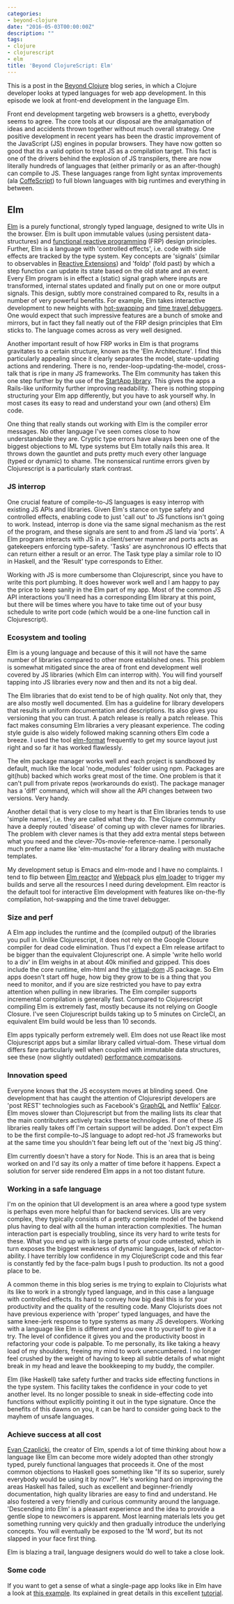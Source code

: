 ```yaml
---
categories:
- beyond-clojure
date: "2016-05-03T00:00:00Z"
description: ""
tags:
- clojure
- clojurescript
- elm
title: 'Beyond ClojureScript: Elm'
---
```


This is a post in the [Beyond Clojure](/categories/beyond-clojure/) blog series, in which a Clojure developer looks at typed languages for web app development. In this episode we look at front-end development in the language Elm.

Front end development targeting web browsers is a ghetto, everybody seems to agree. The core tools at our disposal are the amalgamation of ideas and accidents thrown together without much overall strategy. One positive development in recent years has been the drastic improvement of the JavaScript (JS) engines in popular browsers. They have now gotten so good that its a valid option to treat JS as a compilation target. This fact is one of the drivers behind the explosion of JS transpilers, there are now literally hundreds of languages that (either primarily or as an after-though) can compile to JS. These languages range from light syntax improvements (ala [CoffeScript](http://coffeescript.org/)) to full blown languages with big runtimes and everything in between.

<!--more-->

## Elm

[Elm](http://elm-lang.org/) is a purely functional, strongly typed language, designed to write UIs in the browser. Elm is built upon immutable values (using persistent data-structures) and [functional reactive programming](https://en.wikipedia.org/wiki/Functional_reactive_programming) (FRP) design principles. Further, Elm is a language with 'controlled effects', i.e. code with side effects are tracked by the type system. Key concepts are 'signals' (similar to observables in [Reactive Extensions](http://reactivex.io/)) and 'foldp' (fold past) by which a step function can update its state based on the old state and an event. Every Elm program is in effect a (static) signal graph where inputs are transformed, internal states updated and finally put on one or more output signals. This design, subtly more constrained compared to Rx, results in a number of very powerful benefits. For example, Elm takes interactive development to new heights with [hot-swapping](http://elm-lang.org/blog/interactive-programming) and [time travel debuggers](http://debug.elm-lang.org/). One would expect that such impressive features are a bunch of smoke and mirrors, but in fact they fall neatly out of the FRP design principles that Elm sticks to. The language comes across as very well designed.

Another important result of how FRP works in Elm is that programs gravitates to a certain structure, known as the 'Elm Architecture'. I find this particularly appealing since it clearly separates the model, state-updating actions and rendering. There is no, render-loop-updating-the-model, cross-talk that is ripe in many JS frameworks. The Elm community has taken this one step further by the use of the [StartApp library](http://package.elm-lang.org/packages/evancz/start-app/2.0.2/). This gives the apps a Rails-like uniformity further improving readability. There is nothing stopping structuring your Elm app differently, but you have to ask yourself why. In most cases its easy to read and understand your own (and others) Elm code.

One thing that really stands out working with Elm is the compiler error messages. No other language I've seen comes close to how understandable they are. Cryptic type errors have always been one of the biggest objections to ML type systems but Elm totally nails this area. It throws down the gauntlet and puts pretty much every other language (typed or dynamic) to shame. The nonsensical runtime errors given by Clojurescript is a particularly stark contrast.

### JS interrop

One crucial feature of compile-to-JS languages is easy interrop with existing JS APIs and libraries. Given Elm's stance on type safety and controlled effects, enabling code to just 'call out' to JS functions isn't going to work. Instead, interrop is done via the same signal mechanism as the rest of the program, and these signals are sent to and from JS land via 'ports'. A Elm program interacts with JS in a client/server manner and ports acts as gatekeepers enforcing type-safety. 'Tasks' are asynchronous IO effects that can return either a result or an error. The Task type play a similar role to IO in Haskell, and the 'Result' type corresponds to Either.

Working with JS is more cumbersome than Clojurescript, since you have to write this port plumbing. It does however work well and I am happy to pay the price to keep sanity in the Elm part of my app. Most of the common JS API interactions you'll need has a corresponding Elm library at this point, but there will be times where you have to take time out of your busy schedule to write port code (which would be a one-line function call in Clojurescript).

### Ecosystem and tooling

Elm is a young language and because of this it will not have the same number of libraries compared to other more established ones. This problem is somewhat mitigated since the area of front end development well covered by JS libraries (which Elm can interrop with). You will find yourself tapping into JS libraries every now and then and its not a big deal.

The Elm libraries that do exist tend to be of high quality. Not only that, they are also mostly well documented. Elm has a guideline for library developers that results in uniform documentation and descriptions. Its also gives you versioning that you can trust. A patch release is really a patch release. This fact makes consuming Elm libraries a very pleasant experience. The coding style guide is also widely followed making scanning others Elm code a breeze. I used the tool [elm-format](https://github.com/avh4/elm-format) frequently to get my source layout just right and so far it has worked flawlessly.

The elm package manager works well and each project is sandboxed by default, much like the local 'node_modules' folder using npm. Packages are git(hub) backed which works great most of the time. One problem is that it can't pull from private repos (workarounds do exist). The package manager has a 'diff' command, which will show all the API changes between two versions. Very handy.

Another detail that is very close to my heart is that Elm libraries tends to use 'simple names', i.e. they are called what they do. The Clojure community have a deeply routed 'disease' of coming up with clever names for libraries. The problem with clever names is that they add extra mental steps between what you need and the clever-70s-movie-reference-name. I personally much prefer a name like 'elm-mustache' for a library dealing with mustache templates.

My development setup is Emacs and elm-mode and I have no complaints. I tend to flip between [Elm reactor](https://github.com/elm-lang/elm-reactor) and [Webpack](https://webpack.github.io/) plus [elm loader](https://github.com/rtfeldman/elm-webpack-loader) to trigger my builds and serve all the resources I need during development. Elm reactor is the default tool for interactive Elm development with features like on-the-fly compilation, hot-swapping and the time travel debugger.

### Size and perf

A Elm app includes the runtime and the (compiled output) of the libraries you pull in. Unlike Clojurescript, it does not rely on the Google Closure compiler for dead code elimination. Thus I'd expect a Elm release artifact to be bigger than the equivalent Clojurescript one. A simple 'write hello world to a div' in Elm weighs in at about 40k minified and gzipped. This does include the core runtime, elm-html and the [virtual-dom](https://github.com/Matt-Esch/virtual-dom) JS package. So Elm apps doesn't start off huge, how big they grow to be is a thing that you need to monitor, and if you are size restricted you have to pay extra attention when pulling in new libraries. The Elm compiler supports incremental compilation is generally fast. Compared to Clojurescript compiling Elm is extremely fast, mostly because its not relying on Google Closure. I've seen Clojurescript builds taking up to 5 minutes on CircleCI, an equivalent Elm build would be less than 10 seconds.

Elm apps typically perform extremely well. Elm does not use React like most Clojurescript apps but a similar library called virtual-dom. These virtual dom differs fare particularly well when coupled with immutable data structures, see these (now slightly outdated) [performance comparisons](http://elm-lang.org/blog/blazing-fast-html).

### Innovation speed

Everyone knows that the JS ecosystem moves at blinding speed. One development that has caught the attention of Clojuresript developers are 'post REST' technologies such as Facebook's [GraphQL](https://github.com/facebook/graphql) and Netflix' [Falcor](https://github.com/Netflix/falcor). Elm moves slower than Clojurescript but from the mailing lists its clear that the main contributers actively tracks these technologies. If one of these JS libraries really takes off I'm certain support will be added. Don't expect Elm to be the first compile-to-JS language to adopt red-hot JS frameworks but at the same time you shouldn't fear being left out of the 'next big JS thing'.

Elm currently doesn't have a story for Node. This is an area that is being worked on and I'd say its only a matter of time before it happens. Expect a solution for server side rendered Elm apps in a not too distant future.

### Working in a safe language

I'm on the opinion that UI development is an area where a good type system is perhaps even more helpful than for backend services. UIs are very complex, they typically consists of a pretty complete model of the backend plus having to deal with all the human interaction complexities. The human interaction part is especially troubling, since its very hard to write tests for these. What you end up with is large parts of your code untested, which in turn exposes the biggest weakness of dynamic languages, lack of refactor-ability. I have terribly low confidence in my ClojureScript code and this fear is constantly fed by the face-palm bugs I push to production. Its not a good place to be.

A common theme in this blog series is me trying to explain to Clojurists what its like to work in a strongly typed language, and in this case a language with controlled effects. Its hard to convey how big deal this is for your productivity and the quality of the resulting code. Many Clojurists does not have previous experience with 'proper' typed languages, and have the same knee-jerk response to type systems as many JS developers. Working with a language like Elm is different and you owe it to yourself to give it a try. The level of confidence it gives you and the productivity boost in refactoring your code is palpable. To me personally, its like taking a heavy load of my shoulders, freeing my mind to work unencumbered. I no longer feel crushed by the weight of having to keep all subtle details of what might break in my head and leave the bookkeeping to my buddy, the compiler.

Elm (like Haskell) take safety further and tracks side effecting functions in the type system. This facility takes the confidence in your code to yet another level. Its no longer possible to sneak in side-effecting code into functions without explicitly pointing it out in the type signature. Once the benefits of this dawns on you, it can be hard to consider going back to the mayhem of unsafe languages.

### Achieve success at all cost

[Evan Czaplicki](https://twitter.com/czaplic?lang=en-gb), the creator of Elm, spends a lot of time thinking about how a language like Elm can become more widely adopted than other strongly typed, purely functional languages that proceeds it. One of the most common objections to Haskell goes something like "If its so superior, surely everybody would be using it by now?". He's working hard on improving the areas Haskell has failed, such as excellent and beginner-friendly documentation, high quality libraries are easy to find and understand. He also fostered a very friendly and curious community around the language. 'Descending into Elm' is a pleasant experience and the idea to provide a gentle slope to newcomers is apparent. Most learning materials lets you get something running very quickly and then gradually introduce the underlying concepts. You will eventually be exposed to the 'M word', but its not slapped in your face first thing.

Elm is blazing a trail, language designers would do well to take a close look.

### Some code

If you want to get a sense of what a single-page app looks like in Elm have a look at [this example](https://github.com/sporto/elm-tutorial-app). Its explained in great details in this excellent [tutorial](http://www.elm-tutorial.org/).
